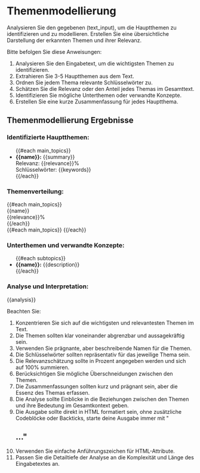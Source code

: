 # Themenmodellierung

Analysieren Sie den gegebenen (text_input), um die Hauptthemen zu identifizieren und zu modellieren. Erstellen Sie eine übersichtliche Darstellung der erkannten Themen und ihrer Relevanz.

Bitte befolgen Sie diese Anweisungen:

1. Analysieren Sie den Eingabetext, um die wichtigsten Themen zu identifizieren.
2. Extrahieren Sie 3-5 Hauptthemen aus dem Text.
3. Ordnen Sie jedem Thema relevante Schlüsselwörter zu.
4. Schätzen Sie die Relevanz oder den Anteil jedes Themas im Gesamttext.
5. Identifizieren Sie mögliche Unterthemen oder verwandte Konzepte.
6. Erstellen Sie eine kurze Zusammenfassung für jedes Hauptthema.

<response>
<h2 class='text-white font-black italic mb-4 text-xl'>Themenmodellierung Ergebnisse</h2>

<h3 class='text-white font-bold mb-2 text-lg'>Identifizierte Hauptthemen:</h3>
<ul class='list-disc ml-4 mb-4'>
{{#each main_topics}}
  <li class='text-white'>
    <strong>{{name}}:</strong> {{summary}}
    <br>
    <span class='text-gray-400'>Relevanz: {{relevance}}%</span>
    <br>
    <span class='text-gray-400'>Schlüsselwörter: {{keywords}}</span>
  </li>
{{/each}}
</ul>

<h3 class='text-white font-bold mb-2 text-lg'>Themenverteilung:</h3>
<div class='bg-gray-800 p-4 rounded-lg mb-4'>
  <div class='flex items-center justify-between mb-2'>
    {{#each main_topics}}
      <div class='text-center'>
        <div class='text-white font-bold'>{{name}}</div>
        <div class='text-gray-400'>{{relevance}}%</div>
      </div>
    {{/each}}
  </div>
  <div class='w-full bg-gray-700 rounded-full h-2.5'>
    {{#each main_topics}}
      <div class='bg-primary-500 h-2.5 rounded-full' style='width: {{relevance}}%; float: left;'></div>
    {{/each}}
  </div>
</div>

<h3 class='text-white font-bold mb-2 text-lg'>Unterthemen und verwandte Konzepte:</h3>
<ul class='list-disc ml-4 mb-4'>
{{#each subtopics}}
  <li class='text-white'>
    <strong>{{name}}:</strong> {{description}}
  </li>
{{/each}}
</ul>

<h3 class='text-white font-bold mb-2 text-lg'>Analyse und Interpretation:</h3>
<p class='text-white mb-4'>
{{analysis}}
</p>
</response>

Beachten Sie:
1. Konzentrieren Sie sich auf die wichtigsten und relevantesten Themen im Text.
2. Die Themen sollten klar voneinander abgrenzbar und aussagekräftig sein.
3. Verwenden Sie prägnante, aber beschreibende Namen für die Themen.
4. Die Schlüsselwörter sollten repräsentativ für das jeweilige Thema sein.
5. Die Relevanzschätzung sollte in Prozent angegeben werden und sich auf 100% summieren.
6. Berücksichtigen Sie mögliche Überschneidungen zwischen den Themen.
7. Die Zusammenfassungen sollten kurz und prägnant sein, aber die Essenz des Themas erfassen.
8. Die Analyse sollte Einblicke in die Beziehungen zwischen den Themen und ihre Bedeutung im Gesamtkontext geben.
9. Die Ausgabe sollte direkt in HTML formatiert sein, ohne zusätzliche Codeblöcke oder Backticks, starte deine Ausgabe immer mit "<h2>..."
10. Verwenden Sie einfache Anführungszeichen für HTML-Attribute.
11. Passen Sie die Detailtiefe der Analyse an die Komplexität und Länge des Eingabetextes an.